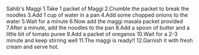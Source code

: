 Sahib's Maggi
1.Take 1 packet of Maggi
2.Crumble the packet to break the noodles
3.Add 1 cup of water in a pan
4.Add some chopped onions to the water
5.Wait for a minute
6.Now add the maggi masala packet provided
7.After a minute, add the noodles to the pan
8.Add a spoon of butter and a little bit of tomato puree
9.Add a packet of oreganos
10.Wait for a 2-3 minute and keep stirring well
11.The maggi is ready!!
12.Garnish it with fresh cream and serve hot.
